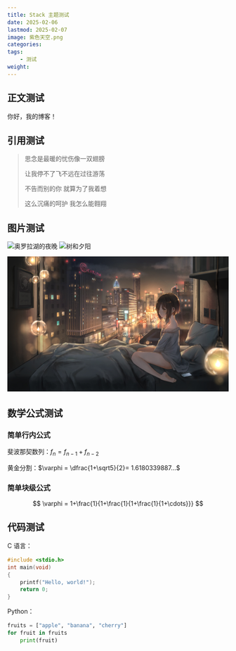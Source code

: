 ```yaml
---
title: Stack 主题测试
date: 2025-02-06
lastmod: 2025-02-07
image: 紫色天空.png
categories: 
tags:
    - 测试
weight: 
---
```


## 正文测试

你好，我的博客！

## 引用测试

> 思念是最暖的忧伤像一双翅膀
>
> 让我停不了飞不远在过往游荡
>
> 不告而别的你 就算为了我着想
>
> 这么沉痛的呵护 我怎么能翱翔

## 图片测试

![奥罗拉湖的夜晚](奥罗拉湖的夜晚.jpg) ![树和夕阳](树和夕阳.png)

![忧伤](忧伤.jpg)

## 数学公式测试

### 简单行内公式

斐波那契数列：$f_n=f_{n-1}+f_{n-2}$

黄金分割：$\varphi = \dfrac{1+\sqrt5}{2}= 1.6180339887…$

### 简单块级公式

$$
\varphi = 1+\frac{1}{1+\frac{1}{1+\frac{1}{1+\cdots}}}
$$

## 代码测试

C 语言：

```c
#include <stdio.h>
int main(void)
{
    printf("Hello, world!");
    return 0;
}
```

Python：

```python
fruits = ["apple", "banana", "cherry"]
for fruit in fruits
    print(fruit)
```
